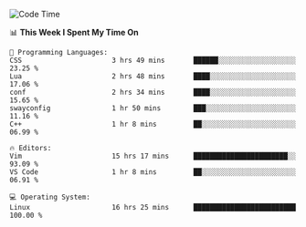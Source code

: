 <!-- [![Top Langs](https://github-readme-stats.vercel.app/api/top-langs/?username=gagahsyuja&theme=dracula&hide_border=true&border_radius=7)](https://github.com/anuraghazra/github-readme-stats) -->

<!--START_SECTION:waka-->
![Code Time](http://img.shields.io/badge/Code%20Time-169%20hrs%2035%20mins-blue)

📊 **This Week I Spent My Time On** 

```text
💬 Programming Languages: 
CSS                      3 hrs 49 mins       ██████░░░░░░░░░░░░░░░░░░░   23.25 % 
Lua                      2 hrs 48 mins       ████░░░░░░░░░░░░░░░░░░░░░   17.06 % 
conf                     2 hrs 34 mins       ████░░░░░░░░░░░░░░░░░░░░░   15.65 % 
swayconfig               1 hr 50 mins        ███░░░░░░░░░░░░░░░░░░░░░░   11.16 % 
C++                      1 hr 8 mins         ██░░░░░░░░░░░░░░░░░░░░░░░   06.99 % 

🔥 Editors: 
Vim                      15 hrs 17 mins      ███████████████████████░░   93.09 % 
VS Code                  1 hr 8 mins         ██░░░░░░░░░░░░░░░░░░░░░░░   06.91 % 

💻 Operating System: 
Linux                    16 hrs 25 mins      █████████████████████████   100.00 % 
```


<!--END_SECTION:waka-->
